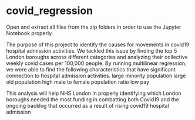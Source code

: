 # covid_regression


Open and extract all files from the zip folders in order to use the Jupyter Notebook properly.



The purpose of this project to identify the causes for movements in covid19 hospital admission activities. We tackled this issue by finding the top 5 London boroughs across different categories and analyzing their collective weekly covid cases per 100,000 people.
By running multilinear regression, we were able to find the following characteristics that have significant connection to hospital admission activities.
large minority population
large old population
high male to female population ratio
low pay

This analysis will help NHS London in properly identifying which London boroughs needed the most funding in combatting both Covid19 and the ongoing backlog that occurred as a result of rising covid19 hospital admission



